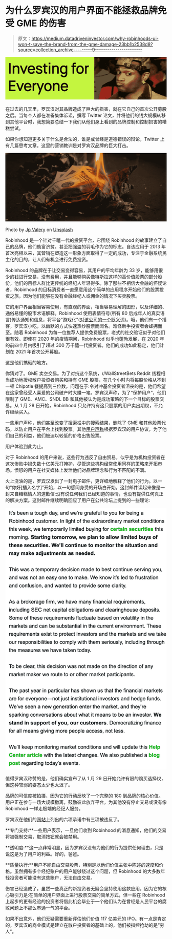 # 为什么罗宾汉的用户界面不能拯救品牌免受 GME 的伤害

> 原文：<https://medium.datadriveninvestor.com/why-robinhoods-ui-won-t-save-the-brand-from-the-gme-damage-23bb1b2538d8?source=collection_archive---------9----------------------->

![](img/61c0ff93db40e546e474ff3ae5ab50cd.png)

在过去的几天里，罗宾汉对其品牌造成了巨大的损害，就在它自己的首次公开募股之后。当每个人都在准备集体诉讼，撰写 Twitter 论文，并将他们的钱大规模转移到其他平台时，我想简要总结一下我们从他们身上看到的品牌控制和控制损害的糟糕尝试。

如果你想知道更多关于什么是合法的，谁是或曾经是道德错误的辩论，Twitter 上有几篇思考文章。这里的营销教训是对罗宾汉品牌的巨大打击。

![](img/1d4d183f6728e5fe9bc0c9ed016f76f3.png)

Photo by [Jp Valery](https://unsplash.com/@jpvalery?utm_source=medium&utm_medium=referral) on [Unsplash](https://unsplash.com?utm_source=medium&utm_medium=referral)

Robinhood 是一个针对千禧一代的投资平台，它围绕 Robinhood 的故事建立了自己的品牌，他们劫富济贫。甚至把强盗的羽毛作为它的标志。自该应用于 2013 年首次亮相以来，其营销在塑造这一形象方面取得了一定的成功，专注于金融系统民主化的目的，让人们有机会进行免费投资。

Robinhood 的品牌在于让交易变得容易，其用户的平均年龄为 33 岁，能够用很少的钱进行交易，没有费用，并且能够购买像特斯拉这样的高价值股票的部分股份，他们的目标人群比更传统的经纪人年轻得多。除了那些不相信大金融的怀疑论者，Robinhood 的目标消费者一直愿意用这个简单的应用程序开始他们的股票投资之旅，因为他们能够在没有金融经纪人或佣金的情况下买卖股票。

它的用户界面相当容易使用，有直观的界面，相当容易理解的图形，以及详细的、通俗易懂的股市术语解释。Robinhood 使用表情符号(所有 80 后成年人的真实语言)传达通知和信息，将平台“游戏化”([对该公司的一个贬义词](https://www.bloomberg.com/news/articles/2020-12-19/robinhood-s-role-in-the-gamification-of-investing-quicktake))。哦，他们有一个播客，罗宾汉小吃，以幽默的方式快速热炒股票而闻名。难怪新手投资者会蜂拥而至。随着 Robinhood 为每一位推荐人提供免费股票，老式的社交验证似乎对他们很有效。即使在 2020 年的疫情期间，Robinhood 似乎也蓬勃发展，在 2020 年的前四个月内吸引了超过 300 万千禧一代投资者。他们的成功如此稳定，他们计划在 2021 年首次公开募股。

这是他们搞砸的地方。

你猜对了。GME 卖空交易。为了对抗这个系统，r/WallStreetBets Reddit 线程相当成功地授权散户投资者购买和持有 GME 股票，在几个小时内将每股价格从不到一顿 Chipotle 餐提高到三位数。问题在于:令对冲基金投资者沮丧的是，他们希望在这家曾经受人喜爱的公司破产时大赚一笔。罗宾汉声称，为了“保护用户”，他们限制了 GME、AMC、SNDL BB 和其他被认为是成功策略的下一个目标的股票交易。从 1 月 28 日开始，Robinhood 只允许持有这只股票的用户卖出期权，不允许继续买入。

一些用户声称，他们甚至改变了[搜索栏](https://www.vice.com/en/article/m7ak7y/robinhood-stops-users-from-trading-gamestop-stocks-other-reddit-yolo-picks)中的搜索结果，删除了 GME 和其他股票代码，以防止用户在平台上找到股票。其他[用户声称](https://www.theverge.com/2021/1/28/22254857/robinhood-gamestop-amc-shares-sold-surprised-users)根据罗宾汉的用户协议，为了他们自己的利益，他们被迫以较低的价格出售股票。

用户体验到此为止。

对于 Robinhood 的用户来说，这些行为违反了自由贸易，似乎是为机构投资者在这次惨败中损失数十亿美元打掩护，尽管这些机构经常使用同样的策略来开拓市场。愤怒的用户在社交媒体上发泄他们对品牌理念和行为不匹配的不满。

火上浇油的是，罗宾汉发出了一封电子邮件，更详细地解释了他们的行为。以一句“你好[插入名字]”开始，以一句感同身受的开场白开始。这封邮件读起来像是一封来自糟糕情人的道歉信:没有说任何我们已经知道的事情，也没有提供任何真正的解决方案。这封邮件继续明确回应了用户在公共论坛上提到的一些理论:

![](img/736b330a32ddd0be27e9d11d5d43a01c.png)

值得罗宾汉称赞的是，他们确实宣布了从 1 月 29 日开始允许有限的购买选择权，但这种软弱的姿态太少也太迟了。

品牌的可信度被拍摄，因为它的行动反映了一个完整的 180 到品牌的核心价值。用户正在参与一场大规模撤离，鼓励彼此放弃平台，为其他没有停止交易或没有像 Robinhood 一样走极端的经纪人服务。

罗宾汉在他们的[网站](https://robinhood.com/us/en/our-commitments/)上列出的六项承诺中有三项被违反了。

**专门支持:**一些用户表示，一旦他们收到 Robinhood 的消息通知，他们的交易将被强制交易，取消按钮就会被禁用。

**透明度:**这一点非常明显，因为罗宾汉没有为他们的行为提供任何理由，只是说这是为了用户的利益。好的，爸爸。

**质量执行:**用户不能自由交易股票，特别是以他们价值主张中陈述的速度和价格。虽然拥有多个经纪账户的用户能够绕过这个问题，但 Robinhood 的大多数年轻投资者可能没有这些账户，无法自由交易。

伤害已经造成了。虽然一些真正的新投资者无疑会坚持使用这款应用，因为它的核心吸引力是:在简单的用户界面上进行股票交易的简单方式，但一些在 Robinhood 上起步的更有经验的投资者将借此机会毕业于一个他们认为在曾经是人民平台的腐败问题上不那么串通一气的平台。

如果不出意外，他们无疑需要重新评估他们价值 117 亿美元的 IPO。有一点是肯定的，罗宾汉的商业模式是建立在散户投资者的基础上的，他们被指控抢劫的是“穷人”。